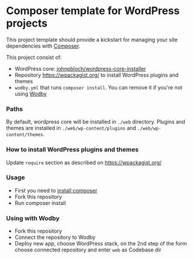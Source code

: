 # Composer template for WordPress projects

This project template should provide a kickstart for managing your site dependencies with [Composer](https://getcomposer.org/).

This project consist of:

* WordPress core: [johnpbloch/wordpress-core-installer](https://github.com/johnpbloch/wordpress-core-installer)
* Repository https://wpackagist.org/ to install WordPress plugins and themes
* `wodby.yml` that runs `composer install`. You can remove it if you're not using [Wodby](https://wodby.com)

### Paths

By default, wordpress core will be installed in `./web` directory. Plugins and themes are installed in `./web/wp-content/plugins` and `./web/wp-content/themes`.

### How to install WordPress plugins and themes

Update `require` section as described on https://wpackagist.org/ 

### Usage

* First you need to [install composer](https://getcomposer.org/doc/00-intro.md#installation-linux-unix-osx)
* Fork this repository
* Run composer install

### Using with Wodby

* Fork this repository
* Connect the repository to Wodby
* Deploy new app, choose WordPress stack, on the 2nd step of the form choose connected repository and enter `web` as Codebase dir 
